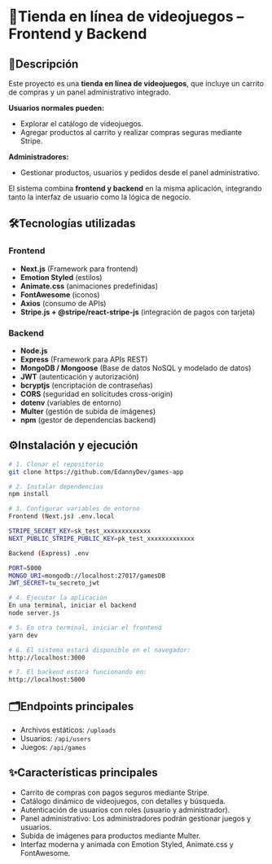 # 🚀Tienda en línea de videojuegos – Frontend y Backend  

## 📌Descripción  
Este proyecto es una **tienda en línea de videojuegos**, que incluye un carrito de compras y un panel administrativo integrado.  

**Usuarios normales pueden:**  
- Explorar el catálogo de videojuegos.  
- Agregar productos al carrito y realizar compras seguras mediante Stripe.  

**Administradores:**  
- Gestionar productos, usuarios y pedidos desde el panel administrativo.  

El sistema combina **frontend y backend** en la misma aplicación, integrando tanto la interfaz de usuario como la lógica de negocio.  

## 🛠️Tecnologías utilizadas
### Frontend  
- **Next.js** (Framework para frontend)
- **Emotion Styled** (estilos)  
- **Animate.css** (animaciones predefinidas)  
- **FontAwesome** (iconos)  
- **Axios** (consumo de APIs)
- **Stripe.js + @stripe/react-stripe-js** (integración de pagos con tarjeta)  

### Backend  
- **Node.js**
- **Express** (Framework para APIs REST)
- **MongoDB / Mongoose** (Base de datos NoSQL y modelado de datos) 
- **JWT** (autenticación y autorización)
- **bcryptjs** (encriptación de contraseñas)
- **CORS** (seguridad en solicitudes cross-origin)
- **dotenv** (variables de entorno)
- **Multer** (gestión de subida de imágenes)
- **npm** (gestor de dependencias backend)

## ⚙️Instalación y ejecución  

```bash
# 1. Clonar el repositorio
git clone https://github.com/EdannyDev/games-app

# 2. Instalar dependencias
npm install

# 3. Configurar variables de entorno
Frontend (Next.js) .env.local

STRIPE_SECRET_KEY=sk_test_xxxxxxxxxxxxx
NEXT_PUBLIC_STRIPE_PUBLIC_KEY=pk_test_xxxxxxxxxxxxx

Backend (Express) .env

PORT=5000
MONGO_URI=mongodb://localhost:27017/gamesDB
JWT_SECRET=tu_secreto_jwt

# 4. Ejecutar la aplicación
En una terminal, iniciar el backend
node server.js

# 5. En otra terminal, iniciar el frontend
yarn dev

# 6. El sistema estará disponible en el navegador:
http://localhost:3000

# 7. El backend estará funcionando en:
http://localhost:5000

```

## 🗂️Endpoints principales
- Archivos estáticos: `/uploads`
- Usuarios: `/api/users`
- Juegos: `/api/games`

## ✨Características principales
- Carrito de compras con pagos seguros mediante Stripe.
- Catálogo dinámico de videojuegos, con detalles y búsqueda.
- Autenticación de usuarios con roles (usuario y administrador).
- Panel administrativo: Los administradores podrán gestionar juegos y usuarios.
- Subida de imágenes para productos mediante Multer.
- Interfaz moderna y animada con Emotion Styled, Animate.css y FontAwesome.
